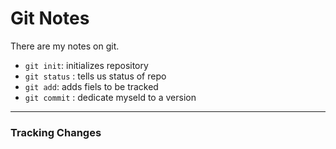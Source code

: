 # Git Notes

There are my notes on git.

* `git init`: initializes repository
* `git status` : tells us status of repo
* `git add`: adds fiels to be tracked 
* `git commit` : dedicate myseld to a version

---

### Tracking Changes

